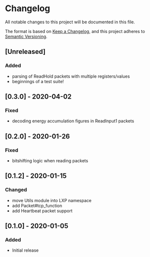 # Changelog

All notable changes to this project will be documented in this file.

The format is based on [Keep a Changelog](https://keepachangelog.com/en/1.0.0/),
and this project adheres to [Semantic Versioning](https://semver.org/spec/v2.0.0.html).

## [Unreleased]

### Added

- parsing of ReadHold packets with multiple registers/values
- beginnings of a test suite!


## [0.3.0] - 2020-04-02

### Fixed

- decoding energy accumulation figures in ReadInput1 packets


## [0.2.0] - 2020-01-26

### Fixed

- bitshifting logic when reading packets


## [0.1.2] - 2020-01-15

### Changed

- move Utils module into LXP namespace
- add Packet#tcp_function
- add Heartbeat packet support


## [0.1.0] - 2020-01-05

### Added

- Initial release
